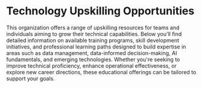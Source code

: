 # Technology Upskilling Opportunities

This organization offers a range of upskilling resources for teams and individuals aiming to grow their technical capabilities. Below you'll find detailed information on available training programs, skill development initiatives, and professional learning paths designed to build expertise in areas such as data management, data-informed decision-making, AI fundamentals, and emerging technologies. Whether you're seeking to improve technical proficiency, enhance operational effectiveness, or explore new career directions, these educational offerings can be tailored to support your goals.

